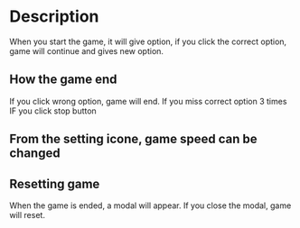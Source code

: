 # Description
When you start the game, it will give option, if you click the correct option, game will continue and gives new option.
## How the game end
If you click wrong option, game will end.
If you miss correct option 3 times
IF you click stop button
## From the setting icone, game speed can be changed
## Resetting game
When the game is ended, a modal will appear. If you close the modal, game will reset.
